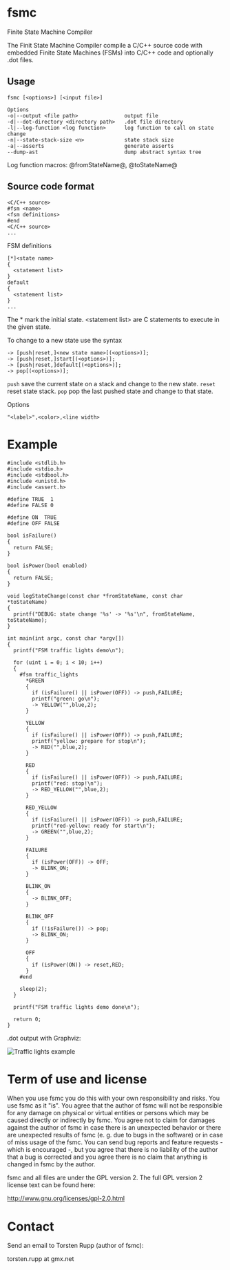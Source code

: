 # fsmc
Finite State Machine Compiler

The Finit State Machine Compiler compile a C/C++ source code with embedded
Finite State Machines (FSMs) into C/C++ code and optionally .dot files.

## Usage

```
fsmc [<options>] [<input file>]

Options
-o|--output <file path>               output file
-d|--dot-directory <directory path>   .dot file directory
-l|--log-function <log function>      log function to call on state change
-n|--state-stack-size <n>             state stack size
-a|--asserts                          generate asserts
--dump-ast                            dump abstract syntax tree
```

Log function macros: @fromStateName@, @toStateName@

## Source code format

```
<C/C++ source>
#fsm <name>
<fsm definitions>
#end
<C/C++ source>
...
```
FSM definitions

```
[*]<state name>
{
  <statement list>
}
default
{
  <statement list>
}
...
```

The * mark the initial state. &lt;statement list&gt; are C statements to
execute in the given state.

To change to a new state use the syntax

```
-> [push|reset,]<new state name>[(<options>)];
-> [push|reset,]start[(<options>)];
-> [push|reset,]default[(<options>)];
-> pop[(<options>)];
```

```push``` save the current state on a stack and change to the new state.
```reset``` reset state stack.
```pop``` pop the last pushed state and change to that state.

Options
```
"<label>",<color>,<line width>
```

# Example

```
#include <stdlib.h>
#include <stdio.h>
#include <stdbool.h>
#include <unistd.h>
#include <assert.h>

#define TRUE  1
#define FALSE 0

#define ON  TRUE
#define OFF FALSE

bool isFailure()
{
  return FALSE;
}

bool isPower(bool enabled)
{
  return FALSE;
}

void logStateChange(const char *fromStateName, const char *toStateName)
{
  printf("DEBUG: state change '%s' -> '%s'\n", fromStateName, toStateName);
}

int main(int argc, const char *argv[])
{
  printf("FSM traffic lights demo\n");

  for (uint i = 0; i < 10; i++)
  {
    #fsm traffic_lights
      *GREEN
      {
        if (isFailure() || isPower(OFF)) -> push,FAILURE;
        printf("green: go\n");
        -> YELLOW("",blue,2);
      }

      YELLOW
      {
        if (isFailure() || isPower(OFF)) -> push,FAILURE;
        printf("yellow: prepare for stop\n");
        -> RED("",blue,2);
      }

      RED
      {
        if (isFailure() || isPower(OFF)) -> push,FAILURE;
        printf("red: stop!\n");
        -> RED_YELLOW("",blue,2);
      }

      RED_YELLOW
      {
        if (isFailure() || isPower(OFF)) -> push,FAILURE;
        printf("red-yellow: ready for start\n");
        -> GREEN("",blue,2);
      }

      FAILURE
      {
        if (isPower(OFF)) -> OFF;
        -> BLINK_ON;
      }

      BLINK_ON
      {
        -> BLINK_OFF;
      }

      BLINK_OFF
      {
        if (!isFailure()) -> pop;
        -> BLINK_ON;
      }

      OFF
      {
        if (isPower(ON)) -> reset,RED;
      }
    #end

    sleep(2);
  }

  printf("FSM traffic lights demo done\n");

  return 0;
}
```

.dot output with Graphviz:

![Traffic lights example](examples/traffic_lights.png "Traffic Lights FSM")

# Term of use and license

When you use fsmc you do this with your own responsibility and
risks.  You use fsmc as it "is".  You agree that the author of fsmc
will not be responsible for any damage on physical or virtual
entities or persons which may be caused directly or indirectly by
fsmc.  You agree not to claim for damages against the author of fsmc
in case there is an unexpected behavior or there are unexpected
results of fsmc (e.  g.  due to bugs in the software) or in case of
miss usage of the fsmc.  You can send bug reports and feature
requests - which is encouraged -, but you agree that there is no
liability of the author that a bug is corrected and you agree there
is no claim that anything is changed in fsmc by the author.

fsmc and all files are under the GPL version 2. The full GPL
version 2 license text can be found here:

  http://www.gnu.org/licenses/gpl-2.0.html

# Contact

Send an email to Torsten Rupp (author of fsmc):

torsten.rupp at gmx.net
